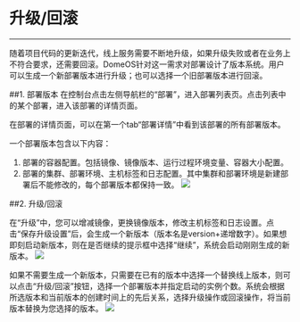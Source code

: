 # 升级/回滚
---
随着项目代码的更新迭代，线上服务需要不断地升级，如果升级失败或者在业务上不符合要求，还需要回滚。DomeOS针对这一需求对部署设计了版本系统。用户可以生成一个新部署版本进行升级；也可以选择一个旧部署版本进行回滚。

##1. 部署版本
在控制台点击左侧导航栏的“部署”，进入部署列表页。点击列表中的某个部署，进入该部署的详情页面。

在部署的详情页面，可以在第一个tab“部署详情”中看到该部署的所有部署版本。

一个部署版本包含以下内容：
1. 部署的容器配置。包括镜像、镜像版本、运行过程环境变量、容器大小配置。
2. 部署的集群、部署环境、主机标签和日志配置。其中集群和部署环境是新建部署后不能修改的，每个部署版本都保持一致。
![](http://881471b33d4f9.cdn.sohucs.com/q_mini/newproject29.jpg)

##2. 升级/回滚

在“升级”中，您可以增减镜像，更换镜像版本，修改主机标签和日志设置。点击“保存升级设置”后，会生成一个新版本（版本名是version+递增数字）。如果想即刻启动新版本，则在是否继续的提示框中选择“继续”，系统会启动刚刚生成的新版本。
![](http://881471b33d4f9.cdn.sohucs.com/q_mini/newproject30.jpg)

如果不需要生成一个新版本，只需要在已有的版本中选择一个替换线上版本，则可以点击“升级/回滚”按钮，选择一个部署版本并指定启动的实例个数。系统会根据所选版本和当前版本的创建时间上的先后关系，选择升级操作或回滚操作，将当前版本替换为您选择的版本。
![](http://881471b33d4f9.cdn.sohucs.com/q_mini/newproject31.jpg)

